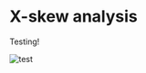 # X-skew analysis
Testing!

![test](https://github.com/sarbal/xskew/blob/master/figs/xci.png "XCI")
